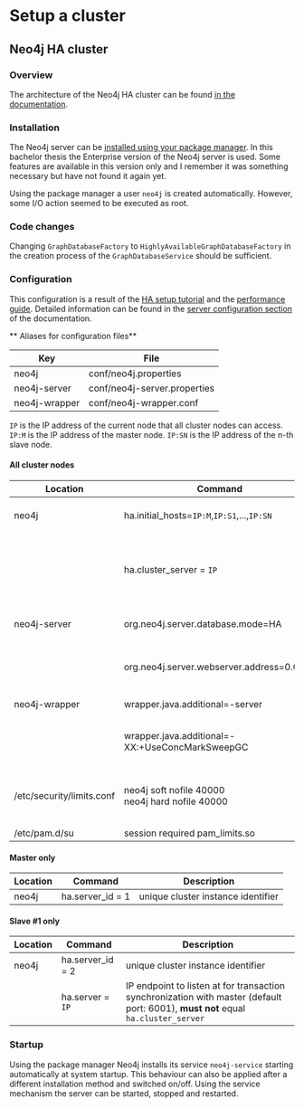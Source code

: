 # Setup a cluster

## Neo4j HA cluster

### Overview
The architecture of the Neo4j HA cluster can be found [in the documentation](http://neo4j.com/docs/stable/ha-architecture.html).

### Installation
The Neo4j server can be [installed using your package manager](http://debian.neo4j.org/?_ga=1.174493282.1166350782.1407319663). In this bachelor thesis the Enterprise version of the Neo4j server is used. Some features are available in this version only and I remember it was something necessary but have not found it again yet.

Using the package manager a user `neo4j` is created automatically. However, some I/O action seemed to be executed as root.

### Code changes
Changing `GraphDatabaseFactory` to `HighlyAvailableGraphDatabaseFactory` in the creation process of the `GraphDatabaseService` should be sufficient.

### Configuration
This configuration is a result of the [HA setup tutorial](http://neo4j.com/docs/stable/ha-setup-tutorial.html) and the [performance guide](http://docs.neo4j.org/chunked/stable/performance-guide.html).
Detailed information can be found in the [server configuration section](http://neo4j.com/docs/stable/server-configuration.html) of the documentation.

** Aliases for configuration files**

| Key | File |
| --- | ---- |
| neo4j | conf/neo4j.properties |
| neo4j-server | conf/neo4j-server.properties |
| neo4j-wrapper | conf/neo4j-wrapper.conf |

`IP` is the IP address of the current node that all cluster nodes can access.
`IP:M` is the IP address of the master node. `IP:SN` is the IP address of the n-th slave node.

#### All cluster nodes
| Location | Command | Description |
| -------- | ------- | ----------- |
| neo4j    | ha.initial_hosts=`IP:M`,`IP:S1`,...,`IP:SN` | IP addresses of initial cluster nodes |
||           ha.cluster_server = `IP` | IP endpoint to listen at for cluster communication (default port: 5001) |
| neo4j-server | org.neo4j.server.database.mode=HA | enable HA mode of the database |
||               org.neo4j.server.webserver.address=0.0.0.0 | enable web interface listening on IP specified |
| neo4j-wrapper | wrapper.java.additional=-server | Start JVM in server mode. |
||                wrapper.java.additional=-XX:+UseConcMarkSweepGC | Enable concurrent garbage collector. |
| /etc/security/limits.conf | neo4j  soft  nofile  40000<br>neo4j  hard  nofile  40000 | Increase maximum number of open files to 40.000. |
| /etc/pam.d/su | session required pam_limits.so | see above |

#### Master only
| Location | Command | Description |
| -------- | ------- | ----------- |
| neo4j    | ha.server_id = 1 | unique cluster instance identifier |

#### Slave #1 only
| Location | Command | Description |
| -------- | ------- | ----------- |
| neo4j    | ha.server_id = 2 | unique cluster instance identifier |
||           ha.server = `IP` | IP endpoint to listen at for transaction synchronization with master (default port: 6001), **must not** equal `ha.cluster_server` |

### Startup
Using the package manager Neo4j installs its service `neo4j-service` starting automatically at system startup.
This behaviour can also be applied after a different installation method and switched on/off.
Using the service mechanism the server can be started, stopped and restarted.
